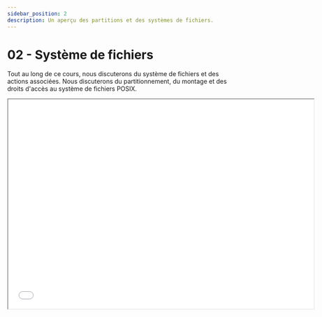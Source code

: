 ```yaml
---
sidebar_position: 2
description: Un aperçu des partitions et des systèmes de fichiers.
---
```


# 02 - Système de fichiers

Tout au long de ce cours, nous discuterons du système de fichiers et des actions associées. Nous discuterons du partitionnement, du montage et des droits d'accès au système de fichiers POSIX.

<iframe src="/cours/sde2_2.pdf" loading="lazy" width="700" height="480">
    Impossible d'afficher le fichier pdf, vous pouvez 
    <a href="/cours/sde2_2.pdf">télécharger les diapositives</a>.
</iframe>
